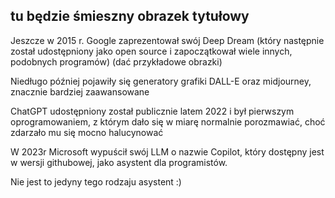 ## tu będzie śmieszny obrazek tytułowy


Jeszcze w 2015 r. Google zaprezentował swój Deep Dream (który następnie został udostępniony jako open source i zapoczątkował wiele innych, podobnych programów) (dać przykładowe obrazki)


Niedługo później pojawiły się generatory grafiki DALL-E oraz midjourney, znacznie bardziej zaawansowane


ChatGPT udostępniony został publicznie latem 2022 i był pierwszym oprogramowaniem, z którym dało się w miarę normalnie porozmawiać, choć zdarzało mu się mocno halucynować


W 2023r Microsoft wypuścił swój LLM o nazwie Copilot, który dostępny jest w wersji githubowej, jako asystent dla programistów.

Nie jest to jedyny tego rodzaju asystent :)
